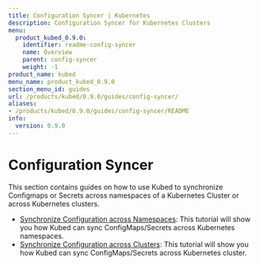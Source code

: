 ```yaml
---
title: Configuration Syncer | Kubernetes
description: Configuration Syncer for Kubernetes Clusters
menu:
  product_kubed_0.9.0:
    identifier: readme-config-syncer
    name: Overview
    parent: config-syncer
    weight: -1
product_name: kubed
menu_name: product_kubed_0.9.0
section_menu_id: guides
url: /products/kubed/0.9.0/guides/config-syncer/
aliases:
- /products/kubed/0.9.0/guides/config-syncer/README
info:
  version: 0.9.0
---
```


# Configuration Syncer

This section contains guides on how to use Kubed to synchronize Configmaps or Secrets across namespaces of a Kubernetes Cluster or across Kubernetes clusters.

- [Synchronize Configuration across Namespaces](/products/kubed/0.9.0/guides/config-syncer/intra-cluster): This tutorial will show you how Kubed can sync ConfigMaps/Secrets across Kubernetes namespaces.
- [Synchronize Configuration across Clusters](/products/kubed/0.9.0/guides/config-syncer/inter-cluster): This tutorial will show you how Kubed can sync ConfigMaps/Secrets across Kubernetes cluster.
